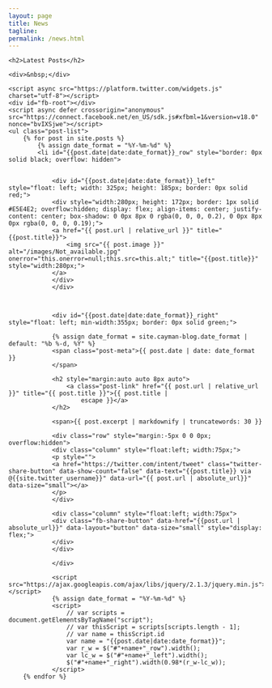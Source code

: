 ```yaml
---
layout: page
title: News
tagline:
permalink: /news.html
---
```


<div>

    <h2>Latest Posts</h2>

    <div>&nbsp;</div>

    <script async src="https://platform.twitter.com/widgets.js" charset="utf-8"></script>
    <div id="fb-root"></div>
    <script async defer crossorigin="anonymous" src="https://connect.facebook.net/en_US/sdk.js#xfbml=1&version=v18.0"
    nonce="bvIXSjwe"></script>
    <ul class="post-list">
        {% for post in site.posts %}
            {% assign date_format = "%Y-%m-%d" %}
            <li id="{{post.date|date:date_format}}_row" style="border: 0px solid black; overflow: hidden">

                
                <div id="{{post.date|date:date_format}}_left" style="float: left; width: 325px; height: 185px; border: 0px solid red;">
                <div style="width:280px; height: 172px; border: 1px solid #E5E4E2; overflow:hidden; display: flex; align-items: center; justify-content: center; box-shadow: 0 0px 8px 0 rgba(0, 0, 0, 0.2), 0 0px 8px 0px rgba(0, 0, 0, 0.19);">
                <a href="{{ post.url | relative_url }}" title="{{post.title}}">
                    <img src="{{ post.image }}" alt="/images/Not_available.jpg" onerror="this.onerror=null;this.src=this.alt;" title="{{post.title}}" style="width:280px;">
                </a>
                </div>
                </div>

                
                
                <div id="{{post.date|date:date_format}}_right" style="float: left; min-width:355px; border: 0px solid green;">

                {% assign date_format = site.cayman-blog.date_format | default: "%b %-d, %Y" %}
                <span class="post-meta">{{ post.date | date: date_format }} 
                </span>

                <h2 style="margin:auto auto 8px auto">
                    <a class="post-link" href="{{ post.url | relative_url }}" title="{{ post.title }}">{{ post.title |
                        escape }}</a>
                </h2>

                <span>{{ post.excerpt | markdownify | truncatewords: 30 }}

                <div class="row" style="margin:-5px 0 0 0px; overflow:hidden">
                <div class="column" style="float:left; width:75px;">
                <p style="">
                <a href="https://twitter.com/intent/tweet" class="twitter-share-button" data-show-count="false" data-text="{{post.title}} via @{{site.twitter_username}}" data-url="{{ post.url | absolute_url}}" data-size="small"></a>
                </p>
                </div>

                <div class="column" style="float:left; width:75px">
                <div class="fb-share-button" data-href="{{post.url | absolute_url}}" data-layout="button" data-size="small" style="display: flex;">
                </div>
                </div>

                </div>

                <script src="https://ajax.googleapis.com/ajax/libs/jquery/2.1.3/jquery.min.js"></script>
                {% assign date_format = "%Y-%m-%d" %}
                <script>
                    // var scripts = document.getElementsByTagName("script");
                    // var thisScript = scripts[scripts.length - 1];
                    // var name = thisScript.id
                    var name = "{{post.date|date:date_format}}";
                    var r_w = $("#"+name+"_row").width();
                    var lc_w = $("#"+name+"_left").width();
                    $("#"+name+"_right").width(0.98*(r_w-lc_w));
                </script>
        {% endfor %}



